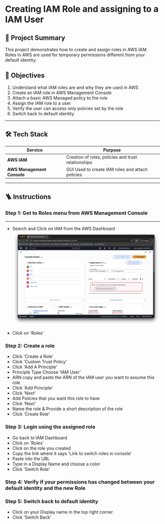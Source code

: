 # Creating IAM Role and assigning to a IAM User

## 📌 Project Summary
This project demonstrates how to create and assign roles in AWS IAM. Roles in AWS are used for temporary permissions different from your default identity.

## 🎯 Objectives
 1) Understand what IAM roles are and why they are used in AWS
 2) Create an IAM role in AWS Management Console
 3) Attach a basic AWS Managed policy to the role
 4) Assign the IAM role to a user
 5) Verify the user can access only policies set by the role
 6) Switch back to default identity
---

## 🛠️ Tech Stack
| Service | Purpose |
|--------|---------|
| **AWS IAM** | Creation of roles, policies and trust relationships |
| **AWS Management Console**| GUI Used to create IAM roles and attach policies |


---

## 🪜  Instructions

### Step 1: Get to Roles menu from AWS Management Console
---
  - Search and Click on IAM from the AWS Dashboard
    ![Alt text](images/AWS-Console-Home.png)

  - Click on 'Roles'
### Step 2: Create a role  
  - Click 'Create a Role'
  - Click 'Custom Trust Policy'
  - Click 'Add A Principle'
  - Principle Type Choose 'IAM User'
  - ARN copy and paste the ARN of the IAM user you want to assume this role
  - Click 'Add Principle'
  - Click 'Next'
  - Add Policies that you want this role to have
  - Click 'Next'
  - Name the role & Provide a short description of the role
  - Click 'Create Role'
### Step 3: Login using the assigned role
  - Go back to IAM Dashboard
  - Click on 'Roles'
  - Click on the role you created
  - Copy the link where it says 'Link to switch roles in console'
  - Paste into the URL
  - Type in a Display Name and choose a color
  - Click 'Switch Role'
### Step 4: Verify if your permissions has changed between your default identity and the new Role
### Step 5: Switch back to default identity
  - Click on your Display name in the top right corner
  - Click 'Switch Back'
    

